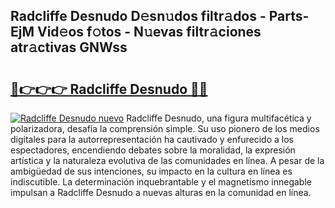 ## Radcliffe Desnudo D𝚎sn𝚞dos filtr𝚊dos - Parts-EjM Vid𝚎os f𝚘tos - N𝚞evas filtr𝚊ciones atr𝚊ctivas GNWss

# <h2><a href="http://mb7kd5.tromn.icu/?c=Radcliffe+Desnudo">🔗👉👉👉 Radcliffe Desnudo 🔗🔗</a></h2>

[![Radcliffe Desnudo nuevo](https://i.imgur.com/pEAQMta.gif)](http://mb7kd5.tromn.icu/?c=Radcliffe+Desnudo)
Radcliffe Desnudo, una figura multifacética y polarizadora, desafía la comprensión simple. Su uso pionero de los medios digitales para la autorrepresentación ha cautivado y enfurecido a los espectadores, encendiendo debates sobre la moralidad, la expresión artística y la naturaleza evolutiva de las comunidades en línea. A pesar de la ambigüedad de sus intenciones, su impacto en la cultura en línea es indiscutible. La determinación inquebrantable y el magnetismo innegable impulsan a Radcliffe Desnudo a nuevas alturas en la comunidad en línea.
